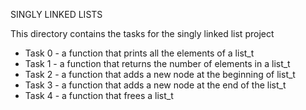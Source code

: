 SINGLY LINKED LISTS

This directory contains the tasks for the singly linked list project
* Task 0 - a function that prints all the elements of a list_t
* Task 1 - a function that returns the number of elements in a list_t
* Task 2 - a function that adds a new node at the beginning of list_t
* Task 3 - a function that adds a new node at the end of the list_t
* Task 4 - a function that frees a list_t
